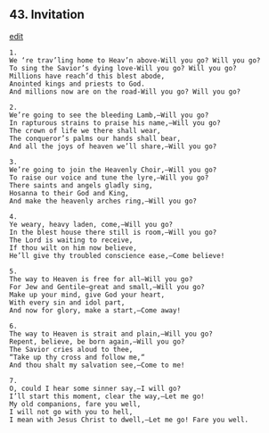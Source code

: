 
## 43.  Invitation
[edit](https://docs.google.com/document/d/1JcR43nqA7dDevgGOz-AOHVssNFeQ400n/edit?mode=html)



    1. 
    We ‘re trav’ling home to Heav’n above-Will you go? Will you go? 
    To sing the Savior’s dying love-Will you go? Will you go? 
    Millions have reach’d this blest abode, 
    Anointed kings and priests to God. 
    And millions now are on the road-Will you go? Will you go?

    2. 
    We’re going to see the bleeding Lamb,—Will you go? 
    In rapturous strains to praise his name,—Will you go? 
    The crown of life we there shall wear, 
    The conqueror’s palms our hands shall bear, 
    And all the joys of heaven we’ll share,—Will you go?

    3. 
    We’re going to join the Heavenly Choir,—Will you go? 
    To raise our voice and tune the lyre,—Will you go? 
    There saints and angels gladly sing, 
    Hosanna to their God and King, 
    And make the heavenly arches ring,—Will you go?

    4. 
    Ye weary, heavy laden, come,—Will you go? 
    In the blest house there still is room,—Will you go? 
    The Lord is waiting to receive, 
    If thou wilt on him now believe, 
    He’ll give thy troubled conscience ease,—Come believe!

    5. 
    The way to Heaven is free for all—Will you go? 
    For Jew and Gentile—great and small,—Will you go? 
    Make up your mind, give God your heart, 
    With every sin and idol part, 
    And now for glory, make a start,—Come away!

    6. 
    The way to Heaven is strait and plain,—Will you go? 
    Repent, believe, be born again,—Will you go? 
    The Savior cries aloud to thee, 
    “Take up thy cross and follow me,“ 
    And thou shalt my salvation see,—Come to me!

    7. 
    O, could I hear some sinner say,—I will go? 
    I’ll start this moment, clear the way,—Let me go! 
    My old companions, fare you well, 
    I will not go with you to hell, 
    I mean with Jesus Christ to dwell,—Let me go! Fare you well.
